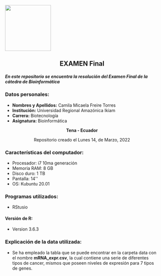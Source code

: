 <img src="https://www.agua.imdea.org/sites/default/files/images/news/2016-11/logo_ikiam.png" width="150">

## <p align="center">EXAMEN Final </p>
 
***En este repositorio se encuentra la resolución del Examen Final de la cátedra de Bioinformática***
 
### Datos personales:
 
- **Nombres y Apellidos:** Camila Micaela Freire Torres
- **Institución:** Universidad Regional Amazónica Ikiam
- **Carrera:** Biotecnología
- **Asignatura:** Bioinformática 
 
**<p align="center"> Tena - Ecuador</p>**
 
<p align="center"> Repositorio creado el Lunes 14, de Marzo, 2022</p>
 
### Características del computador:
 
- Procesador: i7 10ma generación 
- Memoria RAM: 8 GB
- Disco duro: 1 TB
- Pantalla: 14''
- OS: Kubuntu 20.01
 
### Programas utilizados:
 
- RStusio
 
#### **Versión de R:**
- Version 3.6.3
### Explicación de la data utilizada:
- Se ha empleado la tabla que se puede encontrar en la carpeta data con el nombre **mRNA_expr.csv**, la cual contiene una serie de diferentes tipos de cancer, mismos que poseen niveles de expresión para 7 tipos de genes. 
